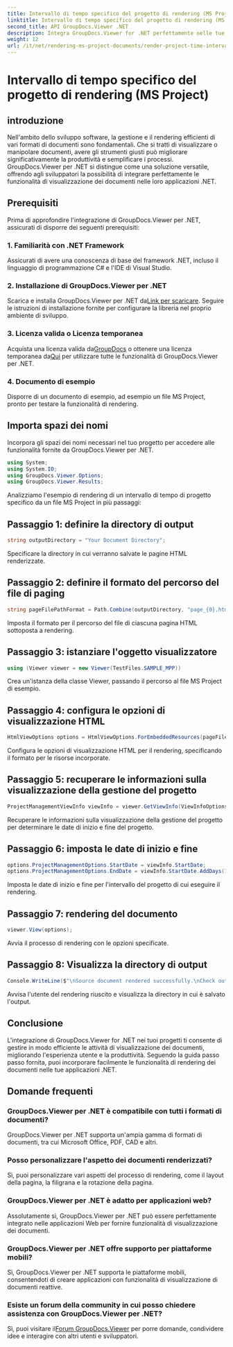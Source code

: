 ```yaml
---
title: Intervallo di tempo specifico del progetto di rendering (MS Project)
linktitle: Intervallo di tempo specifico del progetto di rendering (MS Project)
second_title: API GroupDocs.Viewer .NET
description: Integra GroupDocs.Viewer for .NET perfettamente nelle tue applicazioni per una visualizzazione efficiente dei documenti. Migliora la produttività con funzionalità di rendering versatili.
weight: 12
url: /it/net/rendering-ms-project-documents/render-project-time-interval-ms-project/
---
```


# Intervallo di tempo specifico del progetto di rendering (MS Project)

## introduzione
Nell'ambito dello sviluppo software, la gestione e il rendering efficienti di vari formati di documenti sono fondamentali. Che si tratti di visualizzare o manipolare documenti, avere gli strumenti giusti può migliorare significativamente la produttività e semplificare i processi. GroupDocs.Viewer per .NET si distingue come una soluzione versatile, offrendo agli sviluppatori la possibilità di integrare perfettamente le funzionalità di visualizzazione dei documenti nelle loro applicazioni .NET.
## Prerequisiti
Prima di approfondire l'integrazione di GroupDocs.Viewer per .NET, assicurati di disporre dei seguenti prerequisiti:
### 1. Familiarità con .NET Framework
Assicurati di avere una conoscenza di base del framework .NET, incluso il linguaggio di programmazione C# e l'IDE di Visual Studio.
### 2. Installazione di GroupDocs.Viewer per .NET
 Scarica e installa GroupDocs.Viewer per .NET da[Link per scaricare](https://releases.groupdocs.com/viewer/net/). Seguire le istruzioni di installazione fornite per configurare la libreria nel proprio ambiente di sviluppo.
### 3. Licenza valida o Licenza temporanea
 Acquista una licenza valida da[GroupDocs](https://purchase.groupdocs.com/buy) o ottenere una licenza temporanea da[Qui](https://purchase.groupdocs.com/temporary-license/) per utilizzare tutte le funzionalità di GroupDocs.Viewer per .NET.
### 4. Documento di esempio
Disporre di un documento di esempio, ad esempio un file MS Project, pronto per testare la funzionalità di rendering.

## Importa spazi dei nomi
Incorpora gli spazi dei nomi necessari nel tuo progetto per accedere alle funzionalità fornite da GroupDocs.Viewer per .NET.

```csharp
using System;
using System.IO;
using GroupDocs.Viewer.Options;
using GroupDocs.Viewer.Results;
```

Analizziamo l'esempio di rendering di un intervallo di tempo di progetto specifico da un file MS Project in più passaggi:
## Passaggio 1: definire la directory di output
```csharp
string outputDirectory = "Your Document Directory";
```
Specificare la directory in cui verranno salvate le pagine HTML renderizzate.
## Passaggio 2: definire il formato del percorso del file di paging
```csharp
string pageFilePathFormat = Path.Combine(outputDirectory, "page_{0}.html");
```
Imposta il formato per il percorso del file di ciascuna pagina HTML sottoposta a rendering.
## Passaggio 3: istanziare l'oggetto visualizzatore
```csharp
using (Viewer viewer = new Viewer(TestFiles.SAMPLE_MPP))
```
Crea un'istanza della classe Viewer, passando il percorso al file MS Project di esempio.
## Passaggio 4: configura le opzioni di visualizzazione HTML
```csharp
HtmlViewOptions options = HtmlViewOptions.ForEmbeddedResources(pageFilePathFormat);
```
Configura le opzioni di visualizzazione HTML per il rendering, specificando il formato per le risorse incorporate.
## Passaggio 5: recuperare le informazioni sulla visualizzazione della gestione del progetto
```csharp
ProjectManagementViewInfo viewInfo = viewer.GetViewInfo(ViewInfoOptions.FromHtmlViewOptions(options)) as ProjectManagementViewInfo;
```
Recuperare le informazioni sulla visualizzazione della gestione del progetto per determinare le date di inizio e fine del progetto.
## Passaggio 6: imposta le date di inizio e fine
```csharp
options.ProjectManagementOptions.StartDate = viewInfo.StartDate;
options.ProjectManagementOptions.EndDate = viewInfo.StartDate.AddDays(7);
```
Imposta le date di inizio e fine per l'intervallo del progetto di cui eseguire il rendering.
## Passaggio 7: rendering del documento
```csharp
viewer.View(options);
```
Avvia il processo di rendering con le opzioni specificate.
## Passaggio 8: Visualizza la directory di output
```csharp
Console.WriteLine($"\nSource document rendered successfully.\nCheck output in {outputDirectory}.");
```
Avvisa l'utente del rendering riuscito e visualizza la directory in cui è salvato l'output.

## Conclusione
L'integrazione di GroupDocs.Viewer for .NET nei tuoi progetti ti consente di gestire in modo efficiente le attività di visualizzazione dei documenti, migliorando l'esperienza utente e la produttività. Seguendo la guida passo passo fornita, puoi incorporare facilmente le funzionalità di rendering dei documenti nelle tue applicazioni .NET.
## Domande frequenti
### GroupDocs.Viewer per .NET è compatibile con tutti i formati di documenti?
GroupDocs.Viewer per .NET supporta un'ampia gamma di formati di documenti, tra cui Microsoft Office, PDF, CAD e altri.
### Posso personalizzare l'aspetto dei documenti renderizzati?
Sì, puoi personalizzare vari aspetti del processo di rendering, come il layout della pagina, la filigrana e la rotazione della pagina.
### GroupDocs.Viewer per .NET è adatto per applicazioni web?
Assolutamente sì, GroupDocs.Viewer per .NET può essere perfettamente integrato nelle applicazioni Web per fornire funzionalità di visualizzazione dei documenti.
### GroupDocs.Viewer per .NET offre supporto per piattaforme mobili?
Sì, GroupDocs.Viewer per .NET supporta le piattaforme mobili, consentendoti di creare applicazioni con funzionalità di visualizzazione di documenti reattive.
### Esiste un forum della community in cui posso chiedere assistenza con GroupDocs.Viewer per .NET?
 Sì, puoi visitare il[Forum GroupDocs.Viewer](https://forum.groupdocs.com/c/viewer/9) per porre domande, condividere idee e interagire con altri utenti e sviluppatori.